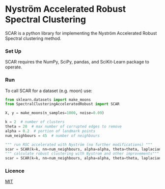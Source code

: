 # Nyström Accelerated Robust Spectral Clustering

SCAR is a python library for implementing the Nyström Accelerated Robust Spectral clustering method.

###  Set Up
SCAR requires the NumPy, SciPy, pandas, and SciKit-Learn package to operate.

### Run
To call SCAR for a dataset (e.g. moon) use:
```python
from sklearn.datasets import make_moons
from SpectralClusteringAcceleratedRobust import SCAR

X, y = make_moons(n_samples=1000, noise=0.09)

k = 2  # number of clusters
theta = 20  # max number of corrupted edges to remove
alpha = 0.2  # portion of landmark points
num_neighbours = 45  # number of neighbours

""" run RSC accelerated with Nyström (no further modifications) """
scar = SCAR(k=k, nn=num_neighbours, alpha=alpha, theta=theta, laplacian=2).fit_predict(X)
""" calculate robust clustering with Nystrom and other improvements"""
scar = SCAR(k=k, nn=num_neighbours, alpha=alpha, theta=theta, laplacian=0, normalize = True, weighted = True).fit_predict(X)
```

### Licence
[MIT](https://choosealicense.com/licenses/mit/)
